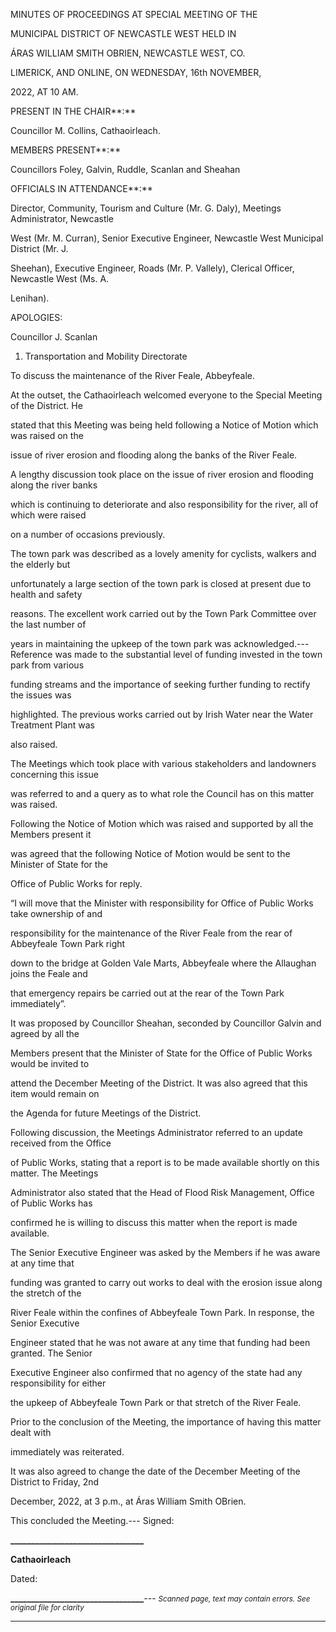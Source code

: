 MINUTES OF PROCEEDINGS AT SPECIAL MEETING OF THE

MUNICIPAL DISTRICT OF NEWCASTLE WEST HELD IN

ÁRAS WILLIAM SMITH OBRIEN, NEWCASTLE WEST, CO.

LIMERICK, AND ONLINE, ON WEDNESDAY, 16th NOVEMBER,

2022, AT 10 AM.

PRESENT IN THE CHAIR**:**

Councillor M. Collins, Cathaoirleach.

MEMBERS PRESENT**:**

Councillors Foley, Galvin, Ruddle, Scanlan and Sheahan

OFFICIALS IN ATTENDANCE**:**

Director, Community, Tourism and Culture (Mr. G. Daly), Meetings Administrator, Newcastle

West (Mr. M. Curran), Senior Executive Engineer, Newcastle West Municipal District (Mr. J.

Sheehan), Executive Engineer, Roads (Mr. P. Vallely), Clerical Officer, Newcastle West (Ms. A.

Lenihan).

APOLOGIES:

Councillor J. Scanlan

1. Transportation and Mobility Directorate

To discuss the maintenance of the River Feale, Abbeyfeale.

At the outset, the Cathaoirleach welcomed everyone to the Special Meeting of the District. He

stated that this Meeting was being held following a Notice of Motion which was raised on the

issue of river erosion and flooding along the banks of the River Feale.

A lengthy discussion took place on the issue of river erosion and flooding along the river banks

which is continuing to deteriorate and also responsibility for the river, all of which were raised

on a number of occasions previously.

The town park was described as a lovely amenity for cyclists, walkers and the elderly but

unfortunately a large section of the town park is closed at present due to health and safety

reasons. The excellent work carried out by the Town Park Committee over the last number of

years in maintaining the upkeep of the town park was acknowledged.---
Reference was made to the substantial level of funding invested in the town park from various

funding streams and the importance of seeking further funding to rectify the issues was

highlighted. The previous works carried out by Irish Water near the Water Treatment Plant was

also raised.

The Meetings which took place with various stakeholders and landowners concerning this issue

was referred to and a query as to what role the Council has on this matter was raised.

Following the Notice of Motion which was raised and supported by all the Members present it

was agreed that the following Notice of Motion would be sent to the Minister of State for the

Office of Public Works for reply.

“I will move that the Minister with responsibility for Office of Public Works take ownership of and

responsibility for the maintenance of the River Feale from the rear of Abbeyfeale Town Park right

down to the bridge at Golden Vale Marts, Abbeyfeale where the Allaughan joins the Feale and

that emergency repairs be carried out at the rear of the Town Park immediately”.

It was proposed by Councillor Sheahan, seconded by Councillor Galvin and agreed by all the

Members present that the Minister of State for the Office of Public Works would be invited to

attend the December Meeting of the District. It was also agreed that this item would remain on

the Agenda for future Meetings of the District.

Following discussion, the Meetings Administrator referred to an update received from the Office

of Public Works, stating that a report is to be made available shortly on this matter. The Meetings

Administrator also stated that the Head of Flood Risk Management, Office of Public Works has

confirmed he is willing to discuss this matter when the report is made available.

The Senior Executive Engineer was asked by the Members if he was aware at any time that

funding was granted to carry out works to deal with the erosion issue along the stretch of the

River Feale within the confines of Abbeyfeale Town Park. In response, the Senior Executive

Engineer stated that he was not aware at any time that funding had been granted. The Senior

Executive Engineer also confirmed that no agency of the state had any responsibility for either

the upkeep of Abbeyfeale Town Park or that stretch of the River Feale.

Prior to the conclusion of the Meeting, the importance of having this matter dealt with

immediately was reiterated.

It was also agreed to change the date of the December Meeting of the District to Friday, 2nd

December, 2022, at 3 p.m., at Áras William Smith OBrien.

This concluded the Meeting.---
Signed:

**\_\_\_\_\_\_\_\_\_\_\_\_\_\_\_\_\_\_\_\_\_\_\_\_\_\_\_\_\_\_\_\_**

**Cathaoirleach**

Dated:

**\_\_\_\_\_\_\_\_\_\_\_\_\_\_\_\_\_\_\_\_\_\_\_\_\_\_\_\_\_\_\_\_**---
*<small>Scanned page, text may contain errors. See original file for clarity</small>*  

---
